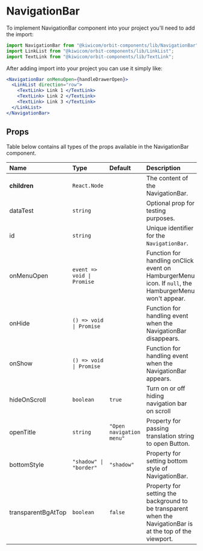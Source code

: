 # NavigationBar

To implement NavigationBar component into your project you'll need to add the import:

```jsx
import NavigationBar from "@kiwicom/orbit-components/lib/NavigationBar";
import LinkList from "@kiwicom/orbit-components/lib/LinkList";
import TextLink from "@kiwicom/orbit-components/lib/TextLink";
```

After adding import into your project you can use it simply like:

```jsx
<NavigationBar onMenuOpen={handleDrawerOpen}>
  <LinkList direction="row">
    <TextLink> Link 1 </TextLink>
    <TextLink> Link 2 </TextLink>
    <TextLink> Link 3 </TextLink>
  </LinkList>
</NavigationBar>
```

## Props

Table below contains all types of the props available in the NavigationBar component.

| Name               | Type                       | Default                  | Description                                                                                                 |
| :----------------- | :------------------------- | :----------------------- | :---------------------------------------------------------------------------------------------------------- |
| **children**       | `React.Node`               |                          | The content of the NavigationBar.                                                                           |
| dataTest           | `string`                   |                          | Optional prop for testing purposes.                                                                         |
| id                 | `string`                   |                          | Unique identifier for the `NavigationBar`.                                                                  |
| onMenuOpen         | `event => void \| Promise` |                          | Function for handling onClick event on HamburgerMenu icon. If `null`, the HamburgerMenu won't appear.       |
| onHide             | `() => void \| Promise`    |                          | Function for handling event when the NavigationBar disappears.                                              |
| onShow             | `() => void \| Promise`    |                          | Function for handling event when the NavigationBar appears.                                                 |
| hideOnScroll       | `boolean`                  | `true`                   | Turn on or off hiding navigation bar on scroll                                                              |
| openTitle          | `string`                   | `"Open navigation menu"` | Property for passing translation string to open Button.                                                     |
| bottomStyle        | `"shadow" \| "border"`     | `"shadow"`               | Property for setting bottom style of NavigationBar.                                                         |
| transparentBgAtTop | `boolean`                  | `false`                  | Property for setting the background to be transparent when the NavigationBar is at the top of the viewport. |
